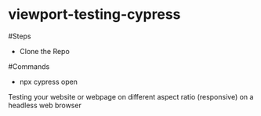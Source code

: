 # viewport-testing-cypress

#Steps
- Clone the Repo

#Commands
- npx cypress open

Testing your website or webpage on different aspect ratio (responsive) on a headless web browser

